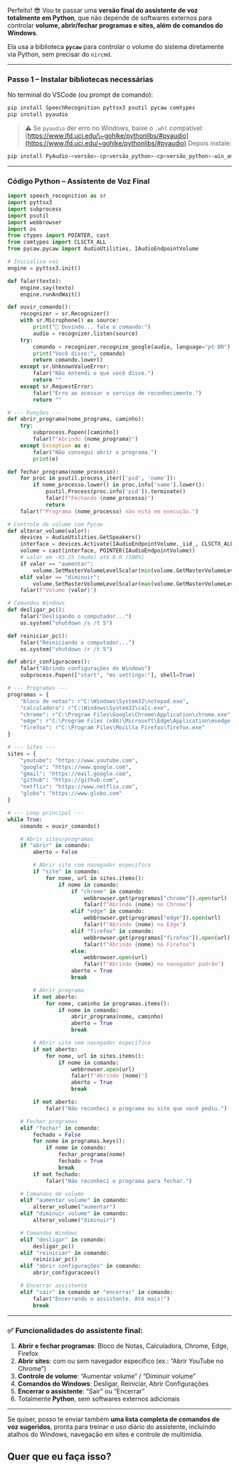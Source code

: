 Perfeito! 😎
Vou te passar uma **versão final do assistente de voz totalmente em Python**, que não depende de softwares externos para controlar **volume, abrir/fechar programas e sites, além de comandos do Windows**.

Ela usa a biblioteca **`pycaw`** para controlar o volume do sistema diretamente via Python, sem precisar do `nircmd`.

---

### **Passo 1 – Instalar bibliotecas necessárias**

No terminal do VSCode (ou prompt de comando):

```bash
pip install SpeechRecognition pyttsx3 psutil pycaw comtypes
pip install pyaudio
```

> ⚠️ Se `pyaudio` der erro no Windows, baixe o `.whl` compatível:
> [https://www.lfd.uci.edu/\~gohlke/pythonlibs/#pyaudio](https://www.lfd.uci.edu/~gohlke/pythonlibs/#pyaudio)
> Depois instale:

```bash
pip install PyAudio‑<versão>‑cp<versão_python>-cp<versão_python>-win_amd64.whl
```

---

### **Código Python – Assistente de Voz Final**

```python
import speech_recognition as sr
import pyttsx3
import subprocess
import psutil
import webbrowser
import os
from ctypes import POINTER, cast
from comtypes import CLSCTX_ALL
from pycaw.pycaw import AudioUtilities, IAudioEndpointVolume

# Inicializa voz
engine = pyttsx3.init()

def falar(texto):
    engine.say(texto)
    engine.runAndWait()

def ouvir_comando():
    recognizer = sr.Recognizer()
    with sr.Microphone() as source:
        print("🎤 Ouvindo... fale o comando:")
        audio = recognizer.listen(source)
    try:
        comando = recognizer.recognize_google(audio, language="pt-BR")
        print("Você disse:", comando)
        return comando.lower()
    except sr.UnknownValueError:
        falar("Não entendi o que você disse.")
        return ""
    except sr.RequestError:
        falar("Erro ao acessar o serviço de reconhecimento.")
        return ""

# --- Funções ---
def abrir_programa(nome_programa, caminho):
    try:
        subprocess.Popen([caminho])
        falar(f"Abrindo {nome_programa}")
    except Exception as e:
        falar("Não consegui abrir o programa.")
        print(e)

def fechar_programa(nome_processo):
    for proc in psutil.process_iter(['pid', 'name']):
        if nome_processo.lower() in proc.info['name'].lower():
            psutil.Process(proc.info['pid']).terminate()
            falar(f"Fechando {nome_processo}")
            return
    falar(f"Programa {nome_processo} não está em execução.")

# Controle de volume com Pycaw
def alterar_volume(valor):
    devices = AudioUtilities.GetSpeakers()
    interface = devices.Activate(IAudioEndpointVolume._iid_, CLSCTX_ALL, None)
    volume = cast(interface, POINTER(IAudioEndpointVolume))
    # valor em -65.25 (mudo) até 0.0 (100%)
    if valor == "aumentar":
        volume.SetMasterVolumeLevelScalar(min(volume.GetMasterVolumeLevelScalar() + 0.1, 1.0), None)
    elif valor == "diminuir":
        volume.SetMasterVolumeLevelScalar(max(volume.GetMasterVolumeLevelScalar() - 0.1, 0.0), None)
    falar(f"Volume {valor}")

# Comandos Windows
def desligar_pc():
    falar("Desligando o computador...")
    os.system("shutdown /s /t 5")

def reiniciar_pc():
    falar("Reiniciando o computador...")
    os.system("shutdown /r /t 5")

def abrir_configuracoes():
    falar("Abrindo configurações do Windows")
    subprocess.Popen(["start", "ms-settings:"], shell=True)

# --- Programas ---
programas = {
    "bloco de notas": r"C:\Windows\System32\notepad.exe",
    "calculadora": r"C:\Windows\System32\calc.exe",
    "chrome": r"C:\Program Files\Google\Chrome\Application\chrome.exe",
    "edge": r"C:\Program Files (x86)\Microsoft\Edge\Application\msedge.exe",
    "firefox": r"C:\Program Files\Mozilla Firefox\firefox.exe"
}

# --- Sites ---
sites = {
    "youtube": "https://www.youtube.com",
    "google": "https://www.google.com",
    "gmail": "https://mail.google.com",
    "github": "https://github.com",
    "netflix": "https://www.netflix.com",
    "globo": "https://www.globo.com"
}

# --- Loop principal ---
while True:
    comando = ouvir_comando()

    # Abrir sites/programas
    if "abrir" in comando:
        aberto = False

        # Abrir site com navegador específico
        if "site" in comando:
            for nome, url in sites.items():
                if nome in comando:
                    if "chrome" in comando:
                        webbrowser.get(programas["chrome"]).open(url)
                        falar(f"Abrindo {nome} no Chrome")
                    elif "edge" in comando:
                        webbrowser.get(programas["edge"]).open(url)
                        falar(f"Abrindo {nome} no Edge")
                    elif "firefox" in comando:
                        webbrowser.get(programas["firefox"]).open(url)
                        falar(f"Abrindo {nome} no Firefox")
                    else:
                        webbrowser.open(url)
                        falar(f"Abrindo {nome} no navegador padrão")
                    aberto = True
                    break

        # Abrir programa
        if not aberto:
            for nome, caminho in programas.items():
                if nome in comando:
                    abrir_programa(nome, caminho)
                    aberto = True
                    break

        # Abrir site sem navegador específico
        if not aberto:
            for nome, url in sites.items():
                if nome in comando:
                    webbrowser.open(url)
                    falar(f"Abrindo {nome}")
                    aberto = True
                    break

        if not aberto:
            falar("Não reconheci o programa ou site que você pediu.")

    # Fechar programas
    elif "fechar" in comando:
        fechado = False
        for nome in programas.keys():
            if nome in comando:
                fechar_programa(nome)
                fechado = True
                break
        if not fechado:
            falar("Não reconheci o programa para fechar.")

    # Comandos de volume
    elif "aumentar volume" in comando:
        alterar_volume("aumentar")
    elif "diminuir volume" in comando:
        alterar_volume("diminuir")

    # Comandos Windows
    elif "desligar" in comando:
        desligar_pc()
    elif "reiniciar" in comando:
        reiniciar_pc()
    elif "abrir configurações" in comando:
        abrir_configuracoes()

    # Encerrar assistente
    elif "sair" in comando or "encerrar" in comando:
        falar("Encerrando o assistente. Até mais!")
        break
```

---

### ✅ Funcionalidades do assistente final:

1. **Abrir e fechar programas**: Bloco de Notas, Calculadora, Chrome, Edge, Firefox
2. **Abrir sites**: com ou sem navegador específico (ex.: “Abrir YouTube no Chrome”)
3. **Controle de volume**: “Aumentar volume” / “Diminuir volume”
4. **Comandos do Windows**: Desligar, Reiniciar, Abrir Configurações
5. **Encerrar o assistente**: “Sair” ou “Encerrar”
6. Totalmente **Python**, sem softwares externos adicionais

---

Se quiser, posso te enviar também **uma lista completa de comandos de voz sugeridos**, pronta para treinar o uso diário do assistente, incluindo atalhos do Windows, navegação em sites e controle de multimídia.

Quer que eu faça isso?
---

